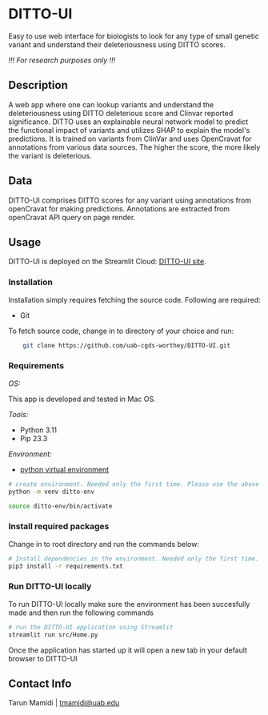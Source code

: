 # DITTO-UI

Easy to use web interface for biologists to look for any type of small genetic variant and understand their deleteriousness
using DITTO scores.

_!!! For research purposes only !!!_

## Description

A web app where one can lookup variants and understand the deleteriousness using DITTO deleterious score and Clinvar
reported significance. DITTO uses an explainable neural network model to predict the functional impact of variants and
utilizes SHAP to explain the model's predictions. It is trained on variants from ClinVar and uses OpenCravat for
annotations from various data sources. The higher the score, the more likely the variant is deleterious.

## Data

DITTO-UI comprises DITTO scores for any variant using annotations from openCravat
for making predictions. Annotations are extracted from openCravat API query on page render.

## Usage

DITTO-UI is deployed on the Streamlit Cloud: [DITTO-UI site](https://cgds-ditto.streamlit.app).

### Installation

Installation simply requires fetching the source code. Following are required:

- Git

To fetch source code, change in to directory of your choice and run:

```sh
    git clone https://github.com/uab-cgds-worthey/DITTO-UI.git
```

### Requirements

*OS:*

This app is developed and tested in Mac OS.

*Tools:*

- Python 3.11
- Pip 23.3

*Environment:*

- [python virtual environment](https://docs.python.org/3/tutorial/venv.html)

```sh
# create environment. Needed only the first time. Please use the above link if you're not using Mac.
python -m venv ditto-env

source ditto-env/bin/activate
```


### Install required packages

Change in to root directory and run the commands below:

```sh
# Install dependencies in the environment. Needed only the first time.
pip3 install -r requirements.txt
```

### Run DITTO-UI locally

To run DITTO-UI locally make sure the environment has been succesfully made and then run the following commands

```sh
# run the DITTO-UI application using Streamlit
streamlit run src/Home.py
```

Once the application has started up it will open a new tab in your default browser to DITTO-UI

## Contact Info

Tarun Mamidi | tmamidi@uab.edu

